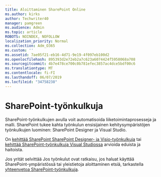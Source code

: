 ```yaml
---
title: Aloittaminen SharePoint Online
ms.author: kirks
author: Techwriter40
manager: pamgreen
ms.audience: Admin
ms.topic: article
ROBOTS: NOINDEX, NOFOLLOW
localization_priority: Normal
ms.collection: Adm_O365
ms.custom: ''
ms.assetid: 7ae05f21-eb16-4d71-9e19-4f097eb100d2
ms.openlocfilehash: 895393d2e72eb2a7c623a6074424f5958068a708
ms.sourcegitcommit: 4b7e478ce700c0b781efec3857ac4dce5bdf00c6
ms.translationtype: MT
ms.contentlocale: fi-FI
ms.lasthandoff: 06/07/2019
ms.locfileid: "34758238"
---
```

# <a name="workflows-in-sharepoint"></a>SharePoint-työnkulkuja

SharePoint-työnkulkujen avulla voit automatisoida liiketoimintaprosesseja ja malli. SharePoint tukee kahta työnkulun ensisijainen kehitysympäristöjen työnkulkujen luominen: SharePoint Designer ja Visual Studio. 

On [kehittää SharePoint SharePoint Designer- ja Visio-työnkulkuja](https://docs.microsoft.com/sharepoint/dev/general-development/develop-sharepoint-workflows-using-visual-studio) tai [kehittää SharePoint-työnkulkuja Visual Studiossa](https://docs.microsoft.com/sharepoint/dev/general-development/develop-sharepoint-workflows-using-visual-studio) arvioida eduista ja haitoista. 

Jos yrität selvittää Jos työnkulut ovat ratkaisu, jos haluat käyttää SharePoint-ympäristössä tai yleistietoja aloittaminen etsiä, tarkastella [yhteenvetoa SharePoint-työnkulkuja](https://docs.microsoft.com/sharepoint/dev/general-development/get-started-with-workflows-in-sharepoint#overview-of-workflows-in-sharepoint).